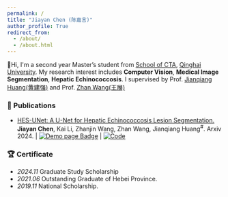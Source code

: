 ```yaml
---
permalink: /
title: "Jiayan Chen (陈嘉言)"
author_profile: True
redirect_from: 
  - /about/
  - /about.html
---
```



👋Hi, I'm a second year Master’s student from [School of CTA](https://cs.qhu.edu.cn/), [Qinghai University](https://www.qhu.edu.cn/). My research interest includes **Computer Vision**, **Medical Image Segmentation**, **Hepatic Echinococcosis**. I supervised by Prof. [Jianqiang Huang(黄建强)](https://www.qhu-hdacp.cn/hjq.html) and Prof. [Zhan Wang(王展)](https://www.qhuah.com/html/2748691352.html)

### 📄 Publications

- [HES-UNet: A U-Net for Hepatic Echinococcosis Lesion Segmentation.](https://arxiv.org/abs/2412.06530) **Jiayan Chen**, Kai Li, Zhanjin Wang, Zhan Wang, Jianqiang Huang<sup>#</sup>. Arxiv 2024. | [![Demo page Badge](https://img.shields.io/badge/Demo%20page-Online-brightgreen)](https://chenjiayan-qhu.github.io/HES-UNet-page/) | [![Code](https://img.shields.io/badge/Code-gray?logo=github&logoColor=white)](https://github.com/chenjiayan-qhu/HES-UNet-page)


### 🏆 Certificate

- _2024.11_ Graduate Study Scholarship
- _2021.06_ Outstanding Graduate of Hebei Province.
- _2019.11_ National Scholarship.
